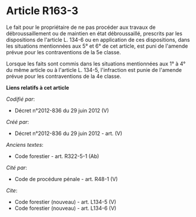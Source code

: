 # Article R163-3

Le fait pour le propriétaire de ne pas procéder aux travaux de débroussaillement ou de maintien en état débroussaillé,
prescrits par les dispositions de l'article L. 134-6 ou en application de ces dispositions, dans les situations mentionnées
aux 5° et 6° de cet article, est puni de l'amende prévue pour les contraventions de la 5e classe.

Lorsque les faits sont commis dans les situations mentionnées aux 1° à 4° du même article ou à l'article L. 134-5,
l'infraction est punie de l'amende prévue pour les contraventions de la 4e classe.

**Liens relatifs à cet article**

_Codifié par_:

  - Décret n°2012-836 du 29 juin 2012 (V)

_Créé par_:

  - Décret n°2012-836 du 29 juin 2012 - art. (V)

_Anciens textes_:

  - Code forestier - art. R322-5-1 (Ab)

_Cité par_:

  - Code de procédure pénale - art. R48-1 (V)

_Cite_:

  - Code forestier (nouveau) - art. L134-5 (V)
  - Code forestier (nouveau) - art. L134-6 (V)
